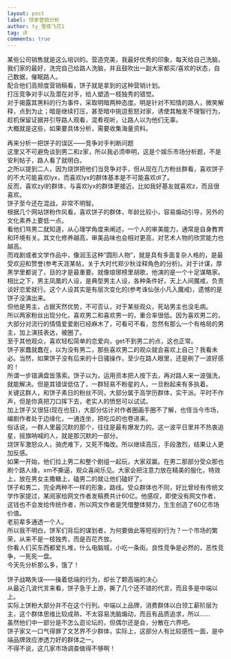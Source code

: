 ```yaml
---
layout: post
label: 饼家营销分析
author: ty_雪夜飞花1
tag: 评
comments: true
---
```


某些公司销售就是这么培训的。营造完美，我最好优秀的印象，每天给自己洗脑，我们家的最好，洗完自己给路人洗脑，并且鼓吹出一副大家都买/喜欢的状态，自己数据，催眠路人。
<br>配合他们高频度营销稿看，饼子就是拿到的这种营销计划。
<br>打压竞争对手以及潜在对手，给人塑造一枝独秀的错觉。
<br>对于揭露其黑料的行为事件，采取明暗两种态度。明是针对不知情的路人，微笑解释，点到为止；暗是继续打压，甚至暗中挑逗惹怒对家，诱使其触发不理智行为，趁机保留证据并引导路人观看，混肴视听，让路人以为他们无辜。
<br>大概就是这些，如果要具体分析，需要收集海量资料。


再来分析一把饼子的误区——竞争对手判断问题
<br>这里又不可避免谈到男二和z家，所以我必须申明，这是个娱乐市场分析题，不是安利帖子，路人看了就明白。
<br>之所以提到二人，因为烧饼把他们当竞争对手，但从现在几方粉丝群看，喜欢饼子的不大可能喜欢lyx，而喜欢lyx的群体基本是不可能喜欢dl了。
<br>反而，喜欢zyl的群体，与喜欢lyx的群体更接近。比如我好基友就喜欢z，而且很喜欢。
<br>饼子至今还在混战，非常不明智。
<br>根据几个网站饼粉作风看，喜欢饼子的群体，年龄比较小，容易煽动引导，另外的文化素养上要低一点。
<br>看他们骂男二就知道，从心理学角度来阐述，一个人的审美能力，通常是自身教育和环境有关。其文化修养越高，审美品味也会相对更高，对艺术人物的欣赏能力也越高。
<br>而戏剧或者文学作品中，像润玉这种“圆形人物”，就是具有多面复杂人格的，是最受欢迎和赞誉(参考天涯某帖，关于大时代郑少秋诠释角色的分析)。对于计谋，厚黑学里都说了，目的才是最重要。就像琅琊榜里胡歌，他演的是一个十足谋略家。
<br>相比之下，男主凤凰的人设，是典型男主人设，各种条件好，天上人间魔戒，负责谈好恋爱就行。这个人设其实是有层次变化的(参考诛仙张小凡入魔戒)，遗憾的是饼子没演出来。
<br>但他是男主，占据天然优势，不可否认，对于某些观众，死站男主也没毛病。
<br>所以两家粉丝出现分化，喜欢男二和喜欢男一的，重合率很低。因为喜欢男二的，大部分对流行的情情爱爱剧已经麻木了，可看可不看，忽然有那么一个有格局的男主，加上演技表达，被圈了。
<br>至于其他观众，喜欢轻松简单的恋爱向，get不到男二的点，这也正常。
<br>饼子家蠢就蠢在，以为没有男二，那些喜欢男二的观众就会喜欢上自己？我看未必。当然，如果饼子没有后来的十日骚操作，至少在路人眼里，还是刷了一波好感的！
<br>所谓一步错满盘皆落索。饼子以为，运用资本把人按下去，再对路人来一波强洗，就能解决。但是其错误低估了，一群轻易不粉星的人，一旦粉起来有多执着。
<br>关键这群人，和饼子素日的粉丝不同，大部分属于高学历群体，实干派。平时不作声，但是你真把刀口挥下去，老实人的愤怒可以试试。
<br>加上饼子又很狂(现在也狂)，大部分估计对作者圈画手圈不了解，也怪当今市场，编剧作者处于边缘化，一通连坐，把吃瓜的也卷进来。
<br>俗话说，一群人里最沉默的那个，往往是最有爆发力的。这一波平日里并不热衷追星，摇旗呐喊的人，就是那沉默的一部分。
<br>烧饼军激怒众人，骑虎难下，又死不悔改。所以继续高压，手段激烈，结果让人更加反感。
<br>如果一开始，他们拉上男二和整个剧组一起玩，大家双赢。在男二那部分受众那也刷个路人缘，xm不撕逼，观众喜闻乐见。大家会把注意力放在精美的服化，特效上，放在男女主撒糖上，磕男二的就让他们磕好了。
<br>饼子和男二，完全两种不一样的形象，路线。受众群体也不同，好比曾经有传统文学作家提过，某阅家给网文作者发稿费共计60亿。他感叹，即使没有网文作者，这钱也不会发给传统作者，所以网文作者是凭借整体努力，生生创造了60亿市场价值。
<br>老前辈多通透一个人。
<br>所以我不明白，饼军们背后的谋划者，为何要做此等短视的行为？一个市场的繁荣，从来不是一枝独秀，而是百花齐放。
<br>你看人们买东西都爱扎堆，什么电脑城，小吃一条街。良性竞争是必然的，恶性竞争，一死死一盘。
<br>今天先分析那么多，饿了！



饼子战略失误——操着低端的行为，却长了颗高端的决心
<br>从最近几波代言来看，饼子急于上游，撕了几个还不错的代言，而且多是中端以上。
<br>实际上饼粉大部分并不在这个行列。中端以上品牌，消费群体以白领工薪阶层为主，这个群体思维比较成熟，不太容易洗脑煽动，而且有品质追求，所以……
<br>虽然他们中一部分是不怎么逛论坛的，但偶尔还是会，分散在六界吧。
<br>饼子家又一口气得罪了文艺界不少群体，实际上，这部分人有比较感性一面，是中端品牌效应渗透力好的群体之一。
<br>不得不说，这几家市场调查做得不够啊！
